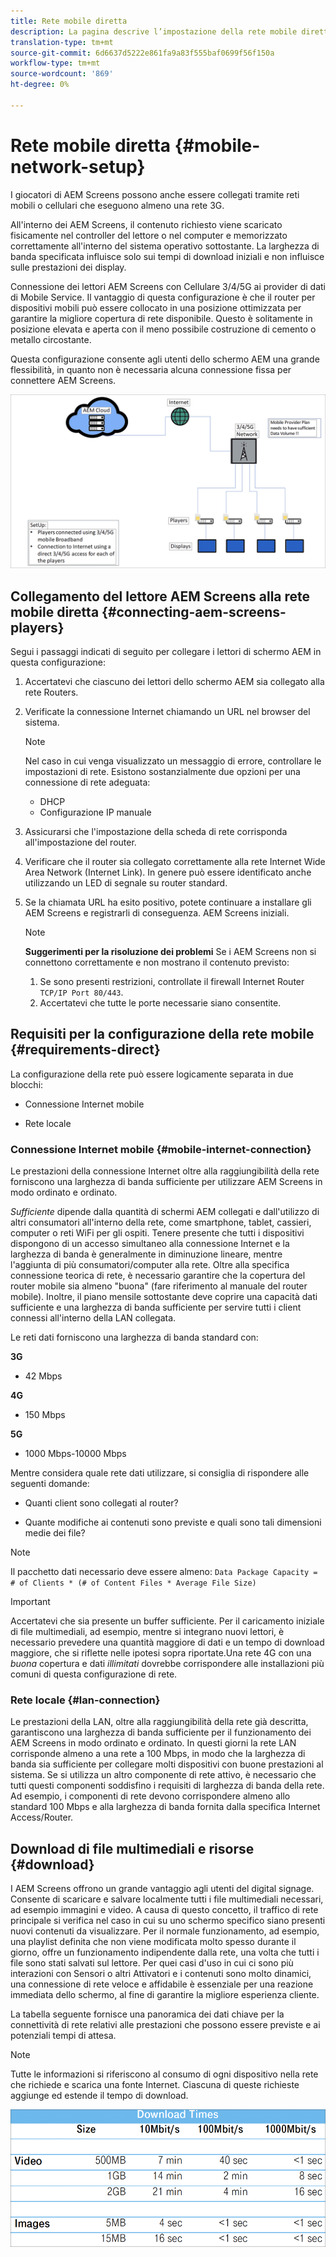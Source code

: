 ```yaml
---
title: Rete mobile diretta
description: La pagina descrive l’impostazione della rete mobile diretta
translation-type: tm+mt
source-git-commit: 6d6637d5222e861fa9a83f555baf0699f56f150a
workflow-type: tm+mt
source-wordcount: '869'
ht-degree: 0%

---
```



# Rete mobile diretta {#mobile-network-setup}

I giocatori di AEM Screens possono anche essere collegati tramite reti mobili o cellulari che eseguono almeno una rete 3G.

All&#39;interno dei AEM Screens, il contenuto richiesto viene scaricato fisicamente nel controller del lettore o nel computer e memorizzato correttamente all&#39;interno del sistema operativo sottostante. La larghezza di banda specificata influisce solo sui tempi di download iniziali e non influisce sulle prestazioni dei display.

Connessione dei lettori AEM Screens con Cellulare 3/4/5G ai provider di dati di Mobile Service. Il vantaggio di questa configurazione è che il router per dispositivi mobili può essere collocato in una posizione ottimizzata per garantire la migliore copertura di rete disponibile. Questo è solitamente in posizione elevata e aperta con il meno possibile costruzione di cemento o metallo circostante.

Questa configurazione consente agli utenti dello schermo AEM una grande flessibilità, in quanto non è necessaria alcuna connessione fissa per connettere AEM Screens.

![](/help/using/assets/direct-mobile-1.png)

## Collegamento del lettore AEM Screens alla rete mobile diretta {#connecting-aem-screens-players}

Segui i passaggi indicati di seguito per collegare i lettori di schermo AEM in questa configurazione:

1. Accertatevi che ciascuno dei lettori dello schermo AEM sia collegato alla rete Routers.

1. Verificate la connessione Internet chiamando un URL nel browser del sistema.

   >[!NOTE]
   >Nel caso in cui venga visualizzato un messaggio di errore, controllare le impostazioni di rete. Esistono sostanzialmente due opzioni per una connessione di rete adeguata:
   >* DHCP
   >* Configurazione IP manuale


1. Assicurarsi che l&#39;impostazione della scheda di rete corrisponda all&#39;impostazione del router.
1. Verificare che il router sia collegato correttamente alla rete Internet Wide Area Network (Internet Link). In genere può essere identificato anche utilizzando un LED di segnale su router standard.

1. Se la chiamata URL ha esito positivo, potete continuare a installare gli AEM Screens e registrarli di conseguenza. AEM Screens iniziali.

   >[!NOTE]
   >**Suggerimenti per la risoluzione dei problemi**
   >Se i AEM Screens non si connettono correttamente e non mostrano il contenuto previsto:
   >
   >1. Se sono presenti restrizioni, controllate il firewall Internet Router `TCP/IP Port 80/443`.
   >1. Accertatevi che tutte le porte necessarie siano consentite.



## Requisiti per la configurazione della rete mobile {#requirements-direct}

La configurazione della rete può essere logicamente separata in due blocchi:

* Connessione Internet mobile

* Rete locale

### Connessione Internet mobile {#mobile-internet-connection}

Le prestazioni della connessione Internet oltre alla raggiungibilità della rete forniscono una larghezza di banda sufficiente per utilizzare AEM Screens in modo ordinato e ordinato.

*Sufficiente* dipende dalla quantità di schermi AEM collegati e dall&#39;utilizzo di altri consumatori all&#39;interno della rete, come smartphone, tablet, cassieri, computer o reti WiFi per gli ospiti.
Tenere presente che tutti i dispositivi dispongono di un accesso simultaneo alla connessione Internet e la larghezza di banda è generalmente in diminuzione lineare, mentre l&#39;aggiunta di più consumatori/computer alla rete.
Oltre alla specifica connessione teorica di rete, è necessario garantire che la copertura del router mobile sia almeno &quot;buona&quot; (fare riferimento al manuale del router mobile). Inoltre, il piano mensile sottostante deve coprire una capacità dati sufficiente e una larghezza di banda sufficiente per servire tutti i client connessi all&#39;interno della LAN collegata.

Le reti dati forniscono una larghezza di banda standard con:

**3G**
* 42 Mbps

**4G**
* 150 Mbps

**5G**
* 1000 Mbps-10000 Mbps

Mentre considera quale rete dati utilizzare, si consiglia di rispondere alle seguenti domande:

* Quanti client sono collegati al router?

* Quante modifiche ai contenuti sono previste e quali sono tali dimensioni medie dei file?

>[!NOTE]
>Il pacchetto dati necessario deve essere almeno:
`Data Package Capacity = # of Clients * (# of Content Files * Average File Size)`

>[!IMPORTANT]
>Accertatevi che sia presente un buffer sufficiente.
>Per il caricamento iniziale di file multimediali, ad esempio, mentre si integrano nuovi lettori, è necessario prevedere una quantità maggiore di dati e un tempo di download maggiore, che si riflette nelle ipotesi sopra riportate.Una rete 4G con una *buona* copertura e dati *illimitati* dovrebbe corrispondere alle installazioni più comuni di questa configurazione di rete.


### Rete locale {#lan-connection}

Le prestazioni della LAN, oltre alla raggiungibilità della rete già descritta, garantiscono una larghezza di banda sufficiente per il funzionamento dei AEM Screens in modo ordinato e ordinato. In questi giorni la rete LAN corrisponde almeno a una rete a 100 Mbps, in modo che la larghezza di banda sia sufficiente per collegare molti dispositivi con buone prestazioni al sistema. Se si utilizza un altro componente di rete attivo, è necessario che tutti questi componenti soddisfino i requisiti di larghezza di banda della rete. Ad esempio, i componenti di rete devono corrispondere almeno allo standard 100 Mbps e alla larghezza di banda fornita dalla specifica Internet Access/Router.

## Download di file multimediali e risorse {#download}

I AEM Screens offrono un grande vantaggio agli utenti del digital signage. Consente di scaricare e salvare localmente tutti i file multimediali necessari, ad esempio immagini e video. A causa di questo concetto, il traffico di rete principale si verifica nel caso in cui su uno schermo specifico siano presenti nuovi contenuti da visualizzare.
Per il normale funzionamento, ad esempio, una playlist definita che non viene modificata molto spesso durante il giorno, offre un funzionamento indipendente dalla rete, una volta che tutti i file sono stati salvati sul lettore.
Per quei casi d&#39;uso in cui ci sono più interazioni con Sensori o altri Attivatori e i contenuti sono molto dinamici, una connessione di rete veloce e affidabile è essenziale per una reazione immediata dello schermo, al fine di garantire la migliore esperienza cliente.

La tabella seguente fornisce una panoramica dei dati chiave per la connettività di rete relativi alle prestazioni che possono essere previste e ai potenziali tempi di attesa.
>[!NOTE]
>Tutte le informazioni si riferiscono al consumo di ogni dispositivo nella rete che richiede e scarica una fonte Internet. Ciascuna di queste richieste aggiunge ed estende il tempo di download.

![](/help/using/assets/download-times-mobile.png)



